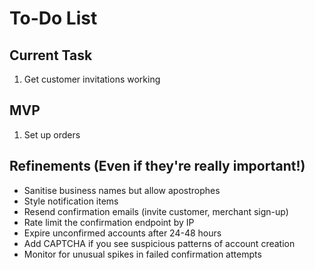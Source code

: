 # To-Do List

## Current Task

1. Get customer invitations working

## MVP

1. Set up orders

## Refinements (Even if they're really important!)

- Sanitise business names but allow apostrophes
- Style notification items
- Resend confirmation emails (invite customer, merchant sign-up)
- Rate limit the confirmation endpoint by IP
- Expire unconfirmed accounts after 24-48 hours
- Add CAPTCHA if you see suspicious patterns of account creation
- Monitor for unusual spikes in failed confirmation attempts
